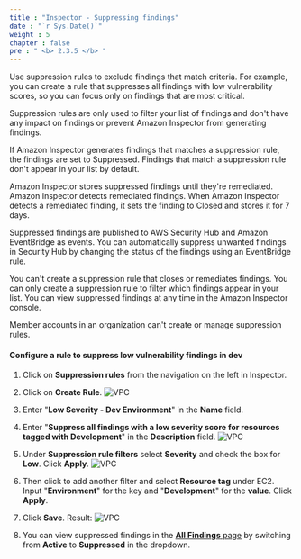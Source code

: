 ```yaml
---
title : "Inspector - Suppressing findings"
date : "`r Sys.Date()`"
weight : 5
chapter : false
pre : " <b> 2.3.5 </b> "
---
```

Use suppression rules to exclude findings that match criteria. For example, you can create a rule that suppresses all findings with low vulnerability scores, so you can focus only on findings that are most critical.

Suppression rules are only used to filter your list of findings and don't have any impact on findings or prevent Amazon Inspector from generating findings.

If Amazon Inspector generates findings that matches a suppression rule, the findings are set to Suppressed. Findings that match a suppression rule don't appear in your list by default.

Amazon Inspector stores suppressed findings until they're remediated. Amazon Inspector detects remediated findings. When Amazon Inspector detects a remediated finding, it sets the finding to Closed and stores it for 7 days.

Suppressed findings are published to AWS Security Hub and Amazon EventBridge as events. You can automatically suppress unwanted findings in Security Hub by changing the status of the findings using an EventBridge rule.

You can't create a suppression rule that closes or remediates findings. You can only create a suppression rule to filter which findings appear in your list. You can view suppressed findings at any time in the Amazon Inspector console.

Member accounts in an organization can't create or manage suppression rules.

#### Configure a rule to suppress low vulnerability findings in dev



1. Click on **Suppression rules** from the navigation on the left in Inspector.


2. Click on **Create Rule**.
![VPC](/images/2/2.3/2.3.5/s2.png)

3. Enter "**Low Severity - Dev Environment**" in the **Name** field.



4. Enter "**Suppress all findings with a low severity score for resources tagged with Development**" in the **Description** field.
![VPC](/images/2/2.3/2.3.5/s4.png)

5. Under **Suppression rule filters** select **Severity** and check the box for **Low**. Click **Apply**.
![VPC](/images/2/2.3/2.3.5/s5.png)


6. Then click to add another filter and select **Resource tag** under EC2. Input "**Environment**" for the key and "**Development**" for the **value**. Click **Apply**.


7. Click **Save**.
Result:
![VPC](/images/2/2.3/2.3.5/s5b.png)

8. You can view suppressed findings in the [**All Findings** page](https://us-east-1.console.aws.amazon.com/inspector/v2/home?region=us-east-1#/findings/all) by switching from **Active** to **Suppressed** in the dropdown.